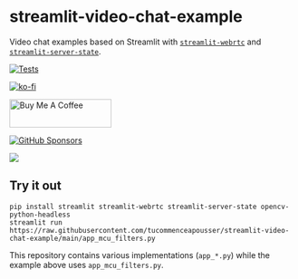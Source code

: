 # streamlit-video-chat-example
Video chat examples based on Streamlit with [`streamlit-webrtc`](https://github.com/whitphx/streamlit-webrtc) and [`streamlit-server-state`](https://github.com/whitphx/streamlit-server-state).

[![Tests](https://github.com/whitphx/streamlit-video-chat-example/actions/workflows/tests.yml/badge.svg?branch=main)](https://github.com/whitphx/streamlit-video-chat-example/actions/workflows/tests.yml?query=branch%3Amain)


[![ko-fi](https://ko-fi.com/img/githubbutton_sm.svg)](https://ko-fi.com/D1D2ERWFG)

<a href="https://www.buymeacoffee.com/whitphx" target="_blank"><img src="https://cdn.buymeacoffee.com/buttons/v2/default-yellow.png" alt="Buy Me A Coffee" width="180" height="50" ></a>

[![GitHub Sponsors](https://img.shields.io/github/sponsors/whitphx?label=Sponsor%20me%20on%20GitHub%20Sponsors&style=social)](https://github.com/sponsors/whitphx)

![](./docs/img/example.jpg)

## Try it out
```shell
pip install streamlit streamlit-webrtc streamlit-server-state opencv-python-headless
streamlit run https://raw.githubusercontent.com/tucommenceapousser/streamlit-video-chat-example/main/app_mcu_filters.py
```

This repository contains various implementations (`app_*.py`) while the example above uses `app_mcu_filters.py`.
